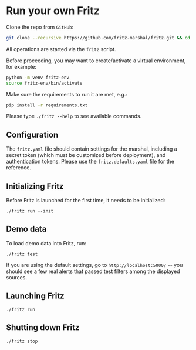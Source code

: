 # Run your own Fritz

Clone the repo from `GitHub`:
```bash
git clone --recursive https://github.com/fritz-marshal/fritz.git && cd fritz
```

All operations are started via the `fritz` script.

Before proceeding, you may want to create/activate a virtual environment, for example:

```bash
python -m venv fritz-env
source fritz-env/bin/activate
```

Make sure the requirements to run it are met, e.g.:

```bash
pip install -r requirements.txt
```

Please type `./fritz --help` to see available commands.

## Configuration

The `fritz.yaml` file should contain settings for the marshal, including a
secret token (which must be customized before deployment), and
authentication tokens.
Please use the `fritz.defaults.yaml` file for the reference.

## Initializing Fritz

Before Fritz is launched for the first time, it needs to be initialized:

```
./fritz run --init
```

## Demo data

To load demo data into Fritz, run:

```
./fritz test
```

If you are using the default settings, go to `http://localhost:5000/` --
you should see a few real alerts that passed test filters among the displayed sources.

## Launching Fritz

```
./fritz run
```

## Shutting down Fritz

```bash
./fritz stop
```
